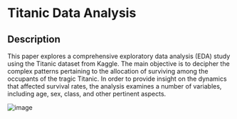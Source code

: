 # Titanic Data Analysis

## Description

This paper explores a comprehensive exploratory data analysis (EDA) study using the Titanic dataset from Kaggle. The main objective is to decipher the complex patterns pertaining to the allocation of surviving among the occupants of the tragic Titanic. In order to provide insight on the dynamics that affected survival rates, the analysis examines a number of variables, including age, sex, class, and other pertinent aspects.

![image](https://github.com/Anirban3456/Titanic_Data-Analysis/assets/118114203/0f6fee35-02bb-49e1-b771-3cb20ed98ed4)

